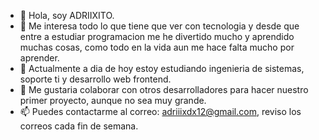 <!---
ADRIIXITO/ADRIIXITO is a ✨ special ✨ repository because its `README.md` (this file) appears on your GitHub profile.
You can click the Preview link to take a look at your changes.
--->

- 👋 Hola, soy ADRIIXITO.
- 👀 Me interesa todo lo que tiene que ver con tecnologia y desde que entre a estudiar programacion me he divertido mucho y aprendido muchas cosas, como todo en la vida aun me hace falta mucho por aprender.
- 🌱 Actualmente a dia de hoy estoy estudiando ingenieria de sistemas, soporte ti y desarrollo web frontend.
- 💞️ Me gustaria colaborar con otros desarrolladores para hacer nuestro primer proyecto, aunque no sea muy grande.
- 📫 Puedes contactarme al correo: adriiixdx12@gmail.com, reviso los correos cada fin de semana.
